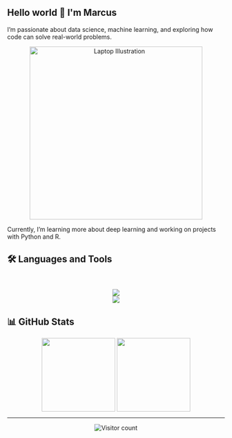 ## Hello world 👋 I'm Marcus

I’m passionate about data science, machine learning, and exploring how code can solve real-world problems.  <p align="center">
  <img src="https://raw.githubusercontent.com/MicaelliMedeiros/micaellimedeiros/master/image/computer-illustration.png" width="400px" alt="Laptop Illustration">    
</p>
Currently, I’m learning more about deep learning and working on projects with Python and R.  


<!--div align="left">
  <p>Visitor count</p>
  <img src="https://hits.sh/github.com/MarcusOlesen.svg?style=flat-square&label=Visitors" alt="Visitor count" />
</div>


<!--img src="https://github-readme-stats.vercel.app/api?username=MarcusOlesen&show_icons=true&count_private=true" min-width="400px" max-width="400px" width="400px" align="middle" alt="Stats"--> 

<!--img src="https://github-readme-stats.vercel.app/api/top-langs/?username=MarcusOlesen&layout=compact&theme=radical&hide_border=true&bg_color=0D1117&title_color=58A6FF&text_color=FFFFFF" width="400px" align="middle" alt="langs"/-->



## 🛠️ Languages and Tools

<br>
<p align="center">
  <img src="https://skillicons.dev/icons?i=python,pytorch,tensorflow,anaconda,mysql,postgres,sqlite" />
  <br>
  <img src="https://skillicons.dev/icons?i=r,bash,java,git,github,html,matlab,latex,md" />
</p>

## 📊 GitHub Stats

<p align="center">
  <img src="https://github-readme-stats.vercel.app/api/top-langs/?username=MarcusOlesen&layout=compact&theme=radical&hide_border=true&bg_color=0D1117&title_color=58A6FF&text_color=FFFFFF&hide=html" height="170" align="top" />
  <img src="https://github-readme-stats.vercel.app/api?username=MarcusOlesen&show_icons=true&theme=radical&hide_border=true&bg_color=0D1117&title_color=58A6FF&text_color=FFFFFF" height="170" align="top" />
</p>

---

<div align="center">
  <img src="https://hits.sh/github.com/MarcusOlesen.svg?style=flat-square&label=Visitors&color=58A6FF&labelColor=0D1117" alt="Visitor count" />
</div>


<!--
**MarcusOlesen/MarcusOlesen** is a ✨ _special_ ✨ repository because its `README.md` (this file) appears on your GitHub profile.

Here are some ideas to get you started:

- 🔭 I’m currently working on ...
- 🌱 I’m currently learning ...
- 👯 I’m looking to collaborate on ...
- 🤔 I’m looking for help with ...
- 💬 Ask me about ...
- 📫 How to reach me: ...
- 😄 Pronouns: ...
- ⚡ Fun fact: ...
-->
